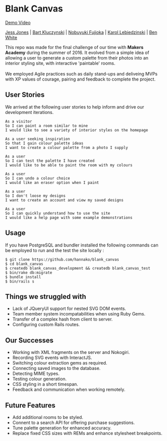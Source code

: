 # **Blank Canvas**

[Demo Video](https://vimeo.com/183908628)

<a href="https://github.com/hannako">Jess Jones</a> | <a href="https://github.com/bkluczynski">Bart Kluczynski</a> | <a href="https://github.com/nfabacus">Nobuyuki Fujioka</a> | <a href="https://github.com/liskowsky">Karol Lebiedzinski</a> | <a href="https://github.com/benjamin-white">Ben White</a>

This repo was made for the final challenge of our time with **Makers Academy** during the summer of 2016.
It evolved from a simple idea of allowing a user to generate a custom palette from their photos into an interior styling site, with interactive 'paintable' rooms.<br><br>
We employed Agile practices such as daily stand-ups and deliveing MVPs with XP values of courage, pairing and feedback to complete the project.


## **User Stories**
We arrived at the following user stories to help inform and drive our development iterations.

    As a visitor
    So I can paint a room similar to mine
    I would like to see a variety of interior styles on the homepage

    As a user seeking inspiration
    So that I gain colour palette ideas
    I want to create a colour palette from a photo I supply

    As a user
    So I can test the palette I have created
    I would like to be able to paint the room with my colours

    As a user
    So I can undo a colour choice
    I would like an eraser option when I paint

    As a user
    So I don't loose my designs
    I want to create an account and view my saved designs

    As a user
    So I can quickly understand how to use the site
    I would like a help page with some example demonstrations

## **Usage**

If you have PostgreSQL and bundler installed the following commands can be employed to run and the test the site locally :

    $ git clone https://github.com/hannako/blank_canvas
    $ cd blank_canvas
    $ createdb blank_canvas_development && createdb blank_canvas_test
    $ bin/rake db:migrate
    $ bundle install
    $ bin/rails s


## **Things we struggled with**

* Lack of JQueryUI support for nested SVG DOM events.
* Team member system incompatabilities when using Ruby Gems.
* Transfer of a complex hash from client to server.
* Configuring custom Rails routes.

## **Our Successes**

* Working with XML fragments on the server and Nokogiri.
* Recording SVG events with InteractJS.
* Switching colour extraction gems as required.
* Connecting saved images to the database.
* Detecting MIME types.
* Testing colour generation.
* CSS styling in a short timespan.
* Feedback and communication when working remotely.

## **Future Features**

* Add additional rooms to be styled.
* Connent to a search API for offering purchase suggestions.
* Tune palette generation for enhanced accuracy.
* Replace fixed CSS sizes with REMs and enhance stylesheet breakpoints.
